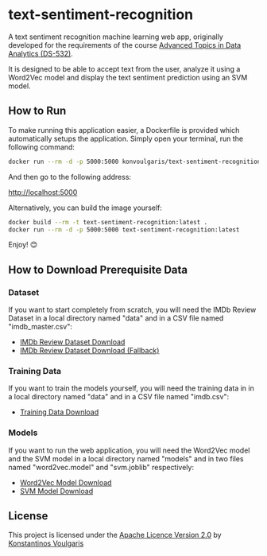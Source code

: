 # text-sentiment-recognition
A text sentiment recognition machine learning web app, originally developed for the requirements of the course [Advanced Topics in Data Analytics (DS-532)](https://www.ds.unipi.gr/en/courses/advanced-topics-in-data-analytics/).

It is designed to be able to accept text from the user, analyze it using a Word2Vec model and display the text sentiment prediction using an SVM model.

## How to Run
To make running this application easier, a Dockerfile is provided which automatically setups the application. Simply open your terminal, run the following command:

```bash
docker run --rm -d -p 5000:5000 konvoulgaris/text-sentiment-recognition:latest
```

And then go to the following address:

[http://localhost:5000](http://localhost:5000)

Alternatively, you can build the image yourself:

```bash
docker build --rm -t text-sentiment-recognition:latest .
docker run --rm -d -p 5000:5000 text-sentiment-recognition:latest
```

Enjoy! 😊

## How to Download Prerequisite Data
### Dataset
If you want to start completely from scratch, you will need the IMDb Review Dataset in a local directory named "data" and in a CSV file named "imdb_master.csv":

+ [IMDb Review Dataset Download](https://www.kaggle.com/utathya/imdb-review-dataset)
+ [IMDb Review Dataset Download (Fallback)](https://drive.google.com/file/d/1FqH1x4C9O8rJyD34826fv8kkHyDusXGR/view?usp=sharing)

### Training Data
If you want to train the models yourself, you will need the training data in in a local directory named "data" and in a CSV file named "imdb.csv":

+ [Training Data Download](https://drive.google.com/file/d/1C9EVWC7YIhHgAC_hQH0KHs2If_54hNgG/view?usp=sharing)

### Models
If you want to run the web application, you will need the Word2Vec model and the SVM model in a local directory named "models" and in two files named "word2vec.model" and "svm.joblib" respectively:

+ [Word2Vec Model Download](https://drive.google.com/file/d/1u3ZFxgc3C0kY6GkdfTPbXOnMqFtSNmTb/view?usp=sharing)
+ [SVM Model Download](https://drive.google.com/file/d/1e_0v9XA6lnUOVX7DhpXHFkU_RswTDXTS/view?usp=sharing)

## License
This project is licensed under the [Apache Licence Version 2.0](LICENSE) by [Konstantinos Voulgaris](mailto:konstantinos@voulgaris.info)
